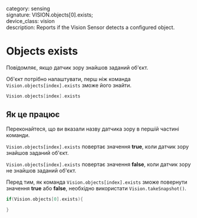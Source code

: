 category: sensing  
signature: VISION.objects[0].exists;  
device_class: vision  
description: Reports if the Vision Sensor detects a configured object. 

# Objects exists

Повідомляє, якщо датчик зору знайшов заданий об'єкт. 

Об'єкт потрібно налаштувати, перш ніж команда `Vision.objects[index].exists` зможе його знайти.

```cpp
Vision.objects[index].exists
```

## Як це працює

Переконайтеся, що ви вказали назву датчика зору в першій частині команди. 

`Vision.objects[index].exists` повертає значення **true**, коли датчик зору знайшов заданий об'єкт.

`Vision.objects[index].exists` повертає значення **false**, коли датчик зору не знайшов заданий об'єкт.

Перед тим, як команда `Vision.objects[index].exists` зможе повернути значення **true** або **false**, необхідно використати `Vision.takeSnapshot()`.


```cpp
if(Vision.objects[0].exists){

}
```

<advanced>
</advanced>
